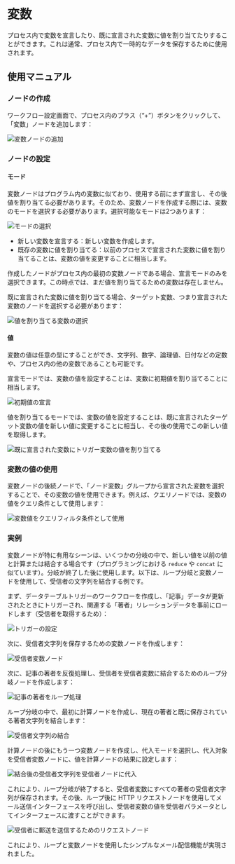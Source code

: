 # 変数

<PluginInfo name="workflow-variable" link="/handbook/workflow-variable" commercial="true"></PluginInfo>

プロセス内で変数を宣言したり、既に宣言された変数に値を割り当てたりすることができます。これは通常、プロセス内で一時的なデータを保存するために使用されます。

## 使用マニュアル

### ノードの作成

ワークフロー設定画面で、プロセス内のプラス（“+”）ボタンをクリックして、「変数」ノードを追加します：

![変数ノードの追加](https://static-docs.nocobase.com/53b1e48e777bfff7f2a08271526ef3ee.png)

### ノードの設定

#### モード

変数ノードはプログラム内の変数に似ており、使用する前にまず宣言し、その後値を割り当てる必要があります。そのため、変数ノードを作成する際には、変数のモードを選択する必要があります。選択可能なモードは2つあります：

![モードの選択](https://static-docs.nocobase.com/49d8b7b501de6faef6f303262aa14550.png)

- 新しい変数を宣言する：新しい変数を作成します。
- 既存の変数に値を割り当てる：以前のプロセスで宣言された変数に値を割り当てることは、変数の値を変更することに相当します。

作成したノードがプロセス内の最初の変数ノードである場合、宣言モードのみを選択できます。この時点では、まだ値を割り当てるための変数は存在しません。

既に宣言された変数に値を割り当てる場合、ターゲット変数、つまり宣言された変数のノードを選択する必要があります：

![値を割り当てる変数の選択](https://static-docs.nocobase.com/1ce8911548d7347e693d8cc8ac1953eb.png)

#### 値

変数の値は任意の型にすることができ、文字列、数字、論理値、日付などの定数や、プロセス内の他の変数であることも可能です。

宣言モードでは、変数の値を設定することは、変数に初期値を割り当てることに相当します。

![初期値の宣言](https://static-docs.nocobase.com/4ce2c508986565ad537343013758c6a4.png)

値を割り当てるモードでは、変数の値を設定することは、既に宣言されたターゲット変数の値を新しい値に変更することに相当し、その後の使用でこの新しい値を取得します。

![既に宣言された変数にトリガー変数の値を割り当てる](https://static-docs.nocobase.com/858bae180712ad279ae6a964a77a7659.png)

### 変数の値の使用

変数ノードの後続ノードで、「ノード変数」グループから宣言された変数を選択することで、その変数の値を使用できます。例えば、クエリノードでは、変数の値をクエリ条件として使用します：

![変数値をクエリフィルタ条件として使用](https://static-docs.nocobase.com/1ca91c295254ff85999a1751499f14bc.png)

### 実例

変数ノードが特に有用なシーンは、いくつかの分岐の中で、新しい値を以前の値と計算または結合する場合です（プログラミングにおける `reduce` や `concat` に似ています）。分岐が終了した後に使用します。以下は、ループ分岐と変数ノードを使用して、受信者の文字列を結合する例です。

まず、データテーブルトリガーのワークフローを作成し、「記事」データが更新されたときにトリガーされ、関連する「著者」リレーションデータを事前にロードします（受信者を取得するため）：

![トリガーの設定](https://static-docs.nocobase.com/93327530a93c695c637d74cdfdcd5cde.png)

次に、受信者文字列を保存するための変数ノードを作成します：

![受信者変数ノード](https://static-docs.nocobase.com/d26fa4a7e7ee4f34e0d8392a51c6666e.png)

次に、記事の著者を反復処理し、受信者を受信者変数に結合するためのループ分岐ノードを作成します：

![記事の著者をループ処理](https://static-docs.nocobase.com/083fe62c943c17a643dc47ec2872e07c.png)

ループ分岐の中で、最初に計算ノードを作成し、現在の著者と既に保存されている著者文字列を結合します：

![受信者文字列の結合](https://static-docs.nocobase.com/5d21a990162f32cb8818d27b16fd1bcd.png)

計算ノードの後にもう一つ変数ノードを作成し、代入モードを選択し、代入対象を受信者変数ノードに、値を計算ノードの結果に設定します：

![結合後の受信者文字列を受信者ノードに代入](https://static-docs.nocobase.com/fc40ed95dd9b61d924b7ca11b23f9482.png)

これにより、ループ分岐が終了すると、受信者変数にすべての著者の受信者文字列が保存されます。その後、ループ後に HTTP リクエストノードを使用してメール送信インターフェースを呼び出し、受信者変数の値を受信者パラメータとしてインターフェースに渡すことができます。

![受信者に郵送を送信するためのリクエストノード](https://static-docs.nocobase.com/37f71aa1a63e172bcb2dce10a250947e.png)

これにより、ループと変数ノードを使用したシンプルなメール配信機能が実現されました。

